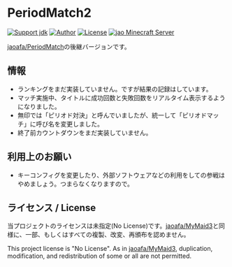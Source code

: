 # PeriodMatch2

[![Support jdk](https://img.shields.io/badge/Support%20jdk-oraclejdk8-red.svg)](https://img.shields.io)
[![Author](https://img.shields.io/badge/Author%20MinecraftID-mine__book000-orange.svg)](https://img.shields.io)
[![License](https://img.shields.io/badge/license-None-yellow.svg)](https://img.shields.io)
[![jao Minecraft Server](https://raw.githubusercontent.com/jaoafa/jao-Minecraft-Server/master/logo/new_logo-421x97.png)](https://jaoafa.com)

[jaoafa/PeriodMatch](https://github.com/jaoafa/PeriodMatch2)の後継バージョンです。

## 情報

- ランキングをまだ実装していません。ですが結果の記録はしています。
- マッチ実施中、タイトルに成功回数と失敗回数をリアルタイム表示するようになりました。
- 無印では「ピリオド対決」と呼んでいましたが、統一して「ピリオドマッチ」に呼び名を変更しました。
- 終了前カウントダウンをまだ実装していません。

## 利用上のお願い

- キーコンフィグを変更したり、外部ソフトウェアなどの利用をしての参戦はやめましょう。つまらなくなりますので。

## ライセンス / License

当プロジェクトのライセンスは未指定(No License)です。[jaoafa/MyMaid3](https://github.com/jaoafa/MyMaid3)と同様に、一部、もしくはすべての複製、改変、再頒布を認めません。

This project license is "No License". As in [jaoafa/MyMaid3](https://github.com/jaoafa/MyMaid3), duplication, modification, and redistribution of some or all are not permitted.
